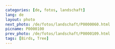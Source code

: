 ```yaml
---
categories: [de, fotos, landschaft]
lang: de
layout: photo
next_photo: /de/fotos/landschaft/P0000060.html
picname: P0000100
prev_photo: /de/fotos/landschaft/P0000109.html
tags: [Birds, Tree]
---
```

